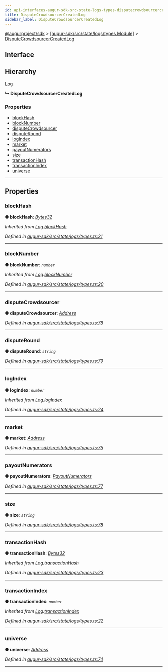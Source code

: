 ```yaml
---
id: api-interfaces-augur-sdk-src-state-logs-types-disputecrowdsourcercreatedlog
title: DisputeCrowdsourcerCreatedLog
sidebar_label: DisputeCrowdsourcerCreatedLog
---
```


[@augurproject/sdk](api-readme.md) > [[augur-sdk/src/state/logs/types Module]](api-modules-augur-sdk-src-state-logs-types-module.md) > [DisputeCrowdsourcerCreatedLog](api-interfaces-augur-sdk-src-state-logs-types-disputecrowdsourcercreatedlog.md)

## Interface

## Hierarchy

 [Log](api-interfaces-augur-sdk-src-state-logs-types-log.md)

**↳ DisputeCrowdsourcerCreatedLog**

### Properties

* [blockHash](api-interfaces-augur-sdk-src-state-logs-types-disputecrowdsourcercreatedlog.md#blockhash)
* [blockNumber](api-interfaces-augur-sdk-src-state-logs-types-disputecrowdsourcercreatedlog.md#blocknumber)
* [disputeCrowdsourcer](api-interfaces-augur-sdk-src-state-logs-types-disputecrowdsourcercreatedlog.md#disputecrowdsourcer)
* [disputeRound](api-interfaces-augur-sdk-src-state-logs-types-disputecrowdsourcercreatedlog.md#disputeround)
* [logIndex](api-interfaces-augur-sdk-src-state-logs-types-disputecrowdsourcercreatedlog.md#logindex)
* [market](api-interfaces-augur-sdk-src-state-logs-types-disputecrowdsourcercreatedlog.md#market)
* [payoutNumerators](api-interfaces-augur-sdk-src-state-logs-types-disputecrowdsourcercreatedlog.md#payoutnumerators)
* [size](api-interfaces-augur-sdk-src-state-logs-types-disputecrowdsourcercreatedlog.md#size)
* [transactionHash](api-interfaces-augur-sdk-src-state-logs-types-disputecrowdsourcercreatedlog.md#transactionhash)
* [transactionIndex](api-interfaces-augur-sdk-src-state-logs-types-disputecrowdsourcercreatedlog.md#transactionindex)
* [universe](api-interfaces-augur-sdk-src-state-logs-types-disputecrowdsourcercreatedlog.md#universe)

---

## Properties

<a id="blockhash"></a>

###  blockHash

**● blockHash**: *[Bytes32](api-modules-augur-sdk-src-state-logs-types-module.md#bytes32)*

*Inherited from [Log](api-interfaces-augur-sdk-src-state-logs-types-log.md).[blockHash](api-interfaces-augur-sdk-src-state-logs-types-log.md#blockhash)*

*Defined in [augur-sdk/src/state/logs/types.ts:21](https://github.com/AugurProject/augur/blob/0787bf1a23/packages/augur-sdk/src/state/logs/types.ts#L21)*

___
<a id="blocknumber"></a>

###  blockNumber

**● blockNumber**: *`number`*

*Inherited from [Log](api-interfaces-augur-sdk-src-state-logs-types-log.md).[blockNumber](api-interfaces-augur-sdk-src-state-logs-types-log.md#blocknumber)*

*Defined in [augur-sdk/src/state/logs/types.ts:20](https://github.com/AugurProject/augur/blob/0787bf1a23/packages/augur-sdk/src/state/logs/types.ts#L20)*

___
<a id="disputecrowdsourcer"></a>

###  disputeCrowdsourcer

**● disputeCrowdsourcer**: *[Address](api-modules-augur-sdk-src-state-logs-types-module.md#address)*

*Defined in [augur-sdk/src/state/logs/types.ts:76](https://github.com/AugurProject/augur/blob/0787bf1a23/packages/augur-sdk/src/state/logs/types.ts#L76)*

___
<a id="disputeround"></a>

###  disputeRound

**● disputeRound**: *`string`*

*Defined in [augur-sdk/src/state/logs/types.ts:79](https://github.com/AugurProject/augur/blob/0787bf1a23/packages/augur-sdk/src/state/logs/types.ts#L79)*

___
<a id="logindex"></a>

###  logIndex

**● logIndex**: *`number`*

*Inherited from [Log](api-interfaces-augur-sdk-src-state-logs-types-log.md).[logIndex](api-interfaces-augur-sdk-src-state-logs-types-log.md#logindex)*

*Defined in [augur-sdk/src/state/logs/types.ts:24](https://github.com/AugurProject/augur/blob/0787bf1a23/packages/augur-sdk/src/state/logs/types.ts#L24)*

___
<a id="market"></a>

###  market

**● market**: *[Address](api-modules-augur-sdk-src-state-logs-types-module.md#address)*

*Defined in [augur-sdk/src/state/logs/types.ts:75](https://github.com/AugurProject/augur/blob/0787bf1a23/packages/augur-sdk/src/state/logs/types.ts#L75)*

___
<a id="payoutnumerators"></a>

###  payoutNumerators

**● payoutNumerators**: *[PayoutNumerators](api-modules-augur-sdk-src-state-logs-types-module.md#payoutnumerators)*

*Defined in [augur-sdk/src/state/logs/types.ts:77](https://github.com/AugurProject/augur/blob/0787bf1a23/packages/augur-sdk/src/state/logs/types.ts#L77)*

___
<a id="size"></a>

###  size

**● size**: *`string`*

*Defined in [augur-sdk/src/state/logs/types.ts:78](https://github.com/AugurProject/augur/blob/0787bf1a23/packages/augur-sdk/src/state/logs/types.ts#L78)*

___
<a id="transactionhash"></a>

###  transactionHash

**● transactionHash**: *[Bytes32](api-modules-augur-sdk-src-state-logs-types-module.md#bytes32)*

*Inherited from [Log](api-interfaces-augur-sdk-src-state-logs-types-log.md).[transactionHash](api-interfaces-augur-sdk-src-state-logs-types-log.md#transactionhash)*

*Defined in [augur-sdk/src/state/logs/types.ts:23](https://github.com/AugurProject/augur/blob/0787bf1a23/packages/augur-sdk/src/state/logs/types.ts#L23)*

___
<a id="transactionindex"></a>

###  transactionIndex

**● transactionIndex**: *`number`*

*Inherited from [Log](api-interfaces-augur-sdk-src-state-logs-types-log.md).[transactionIndex](api-interfaces-augur-sdk-src-state-logs-types-log.md#transactionindex)*

*Defined in [augur-sdk/src/state/logs/types.ts:22](https://github.com/AugurProject/augur/blob/0787bf1a23/packages/augur-sdk/src/state/logs/types.ts#L22)*

___
<a id="universe"></a>

###  universe

**● universe**: *[Address](api-modules-augur-sdk-src-state-logs-types-module.md#address)*

*Defined in [augur-sdk/src/state/logs/types.ts:74](https://github.com/AugurProject/augur/blob/0787bf1a23/packages/augur-sdk/src/state/logs/types.ts#L74)*

___

